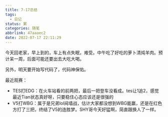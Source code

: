 ```yaml
---
title: 7-17总结
tags:
  - 日记
status: 累
categories: 随笔
abbrlink: 47aaaec2
date: 2022-07-17 22:11:29
---
```


今天回老家，早上到的，车上有点失眠，难受。中午吃了好吃的萝卜清炖羊肉。预计呆一周，后面可能还要出去大吃大喝。

另外，明天要开始写代码了，代码神保佑。

<!-- more -->

最近观赛：

- TES打EDG：在火车站看的前两把，最后一把登车没看成。tes让1追2，感觉最近Tian状态真好呀，只要稳住心态应该还是很强的
- V5打WBG：属于是兄弟lol阋墙战，估计大家都没想到WBG能赢，还是在红色方打了三把，终结了V5的连胜梦。SHY哥今天好猛啊，简直跟换人了一样。
